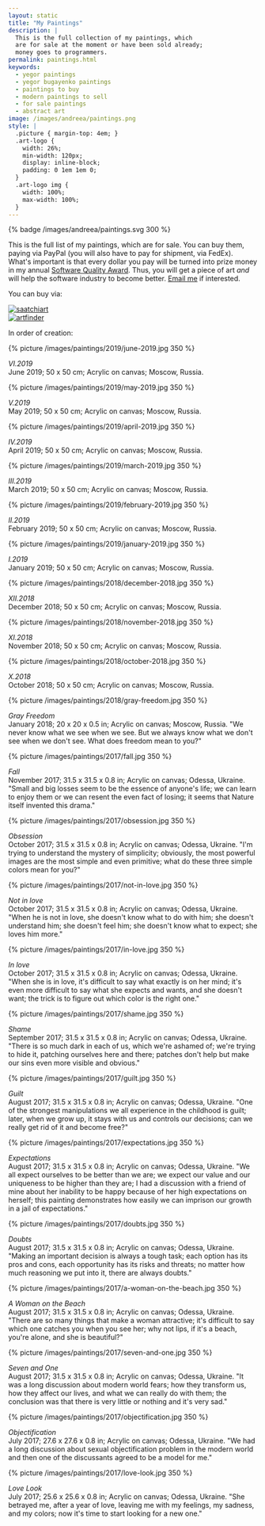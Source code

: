 ```yaml
---
layout: static
title: "My Paintings"
description: |
  This is the full collection of my paintings, which
  are for sale at the moment or have been sold already;
  money goes to programmers.
permalink: paintings.html
keywords:
  - yegor paintings
  - yegor bugayenko paintings
  - paintings to buy
  - modern paintings to sell
  - for sale paintings
  - abstract art
image: /images/andreea/paintings.png
style: |
  .picture { margin-top: 4em; }
  .art-logo {
    width: 26%;
    min-width: 120px;
    display: inline-block;
    padding: 0 1em 1em 0;
  }
  .art-logo img {
    width: 100%;
    max-width: 100%;
  }
---
```


{% badge /images/andreea/paintings.svg 300 %}

This is the full list of my paintings, which are for sale. You can buy
them, paying via PayPal (you will also have to pay for shipment,
via FedEx). What's important is that
every dollar you pay will be turned into prize money in my annual
[Software Quality Award](/award.html). Thus, you will get a piece
of art _and_ will help the software industry to become better.
[Email me](mailto:paintings@yegor256.com) if interested.

You can buy via:

<div class="art-logo">
  <a href="https://www.saatchiart.com/yegor256">
    <img src="/images/paintings/saatchiart.png" alt="saatchiart"/></a></div>
<div class="art-logo">
  <a href="https://www.artfinder.com/yegor256#/">
    <img src="/images/paintings/artfinder.png" alt="artfinder"/></a></div>

<!--
ugallery.com - applied/rejected
newbloodart.com - applied/rejected
riseart.com - submitted three pics
shairart.com - form doesn't work
-->

In order of creation:

{% picture /images/paintings/2019/june-2019.jpg 350 %}

_VI.2019_<br/>
June 2019;
50 x 50 cm;
Acrylic on canvas;
Moscow, Russia.

{% picture /images/paintings/2019/may-2019.jpg 350 %}

_V.2019_<br/>
May 2019;
50 x 50 cm;
Acrylic on canvas;
Moscow, Russia.

{% picture /images/paintings/2019/april-2019.jpg 350 %}

_IV.2019_<br/>
April 2019;
50 x 50 cm;
Acrylic on canvas;
Moscow, Russia.

{% picture /images/paintings/2019/march-2019.jpg 350 %}

_III.2019_<br/>
March 2019;
50 x 50 cm;
Acrylic on canvas;
Moscow, Russia.

{% picture /images/paintings/2019/february-2019.jpg 350 %}

_II.2019_<br/>
February 2019;
50 x 50 cm;
Acrylic on canvas;
Moscow, Russia.

{% picture /images/paintings/2019/january-2019.jpg 350 %}

_I.2019_<br/>
January 2019;
50 x 50 cm;
Acrylic on canvas;
Moscow, Russia.

{% picture /images/paintings/2018/december-2018.jpg 350 %}

_XII.2018_<br/>
December 2018;
50 x 50 cm;
Acrylic on canvas;
Moscow, Russia.

{% picture /images/paintings/2018/november-2018.jpg 350 %}

_XI.2018_<br/>
November 2018;
50 x 50 cm;
Acrylic on canvas;
Moscow, Russia.

{% picture /images/paintings/2018/october-2018.jpg 350 %}

_X.2018_<br/>
October 2018;
50 x 50 cm;
Acrylic on canvas;
Moscow, Russia.

{% picture /images/paintings/2018/gray-freedom.jpg 350 %}

_Gray Freedom_<br/>
January 2018;
20 x 20 x 0.5 in;
Acrylic on canvas;
Moscow, Russia.
"We never know what we see when we see. But we always know what we
don't see when we don't see. What does freedom mean to you?"

{% picture /images/paintings/2017/fall.jpg 350 %}

_Fall_<br/>
November 2017;
31.5 x 31.5 x 0.8 in;
Acrylic on canvas;
Odessa, Ukraine.
"Small and big losses seem to be the essence of anyone's life;
we can learn to enjoy them or we can resent the even fact of losing;
it seems that Nature itself invented this drama."

{% picture /images/paintings/2017/obsession.jpg 350 %}

_Obsession_<br/>
October 2017;
31.5 x 31.5 x 0.8 in;
Acrylic on canvas;
Odessa, Ukraine.
"I'm trying to understand the mystery of simplicity; obviously,
the most powerful images are the most simple and even primitive;
what do these three simple colors mean for you?"

{% picture /images/paintings/2017/not-in-love.jpg 350 %}

_Not in love_<br/>
October 2017;
31.5 x 31.5 x 0.8 in;
Acrylic on canvas;
Odessa, Ukraine.
"When he is not in love, she doesn't know what to do with him;
she doesn't understand him; she doesn't feel him; she doesn't know
what to expect; she loves him more."

{% picture /images/paintings/2017/in-love.jpg 350 %}

_In love_<br/>
October 2017;
31.5 x 31.5 x 0.8 in;
Acrylic on canvas;
Odessa, Ukraine.
"When she is in love, it's difficult to say what exactly is on her mind;
it's even more difficult to say what she expects and wants,
and she doesn't want; the trick is to figure out which color is the right one."

{% picture /images/paintings/2017/shame.jpg 350 %}

_Shame_<br/>
September 2017;
31.5 x 31.5 x 0.8 in;
Acrylic on canvas;
Odessa, Ukraine.
"There is so much dark in each of us, which we're ashamed of;
we're trying to hide it, patching ourselves here and there;
patches don't help but make our sins even more visible and obvious."

{% picture /images/paintings/2017/guilt.jpg 350 %}

_Guilt_<br/>
August 2017;
31.5 x 31.5 x 0.8 in;
Acrylic on canvas;
Odessa, Ukraine.
"One of the strongest manipulations we all experience in the childhood is guilt;
later, when we grow up, it stays with us and controls our decisions;
can we really get rid of it and become free?"

{% picture /images/paintings/2017/expectations.jpg 350 %}

_Expectations_<br/>
August 2017;
31.5 x 31.5 x 0.8 in;
Acrylic on canvas;
Odessa, Ukraine.
"We all expect ourselves to be better than we are;
we expect our value and our uniqueness to be higher than they are;
I had a discussion with a friend of mine about her inability to be happy because of her high expectations on herself;
this painting demonstrates how easily we can imprison our growth in a jail of expectations."

{% picture /images/paintings/2017/doubts.jpg 350 %}

_Doubts_<br/>
August 2017;
31.5 x 31.5 x 0.8 in;
Acrylic on canvas;
Odessa, Ukraine.
"Making an important decision is always a tough task;
each option has its pros and cons, each opportunity has its risks and threats;
no matter how much reasoning we put into it, there are always doubts."

{% picture /images/paintings/2017/a-woman-on-the-beach.jpg 350 %}

_A Woman on the Beach_<br/>
August 2017;
31.5 x 31.5 x 0.8 in;
Acrylic on canvas;
Odessa, Ukraine.
"There are so many things that make a woman attractive;
it's difficult to say which one catches you when you see her;
why not lips, if it's a beach, you're alone, and she is beautiful?"

{% picture /images/paintings/2017/seven-and-one.jpg 350 %}

_Seven and One_<br/>
August 2017;
31.5 x 31.5 x 0.8 in;
Acrylic on canvas;
Odessa, Ukraine.
"It was a long discussion about modern world fears; how they transform us, how they affect
our lives, and what we can really do with them; the conclusion
was that there is very little or nothing and it's very sad."

{% picture /images/paintings/2017/objectification.jpg 350 %}

_Objectification_<br/>
July 2017;
27.6 x 27.6 x 0.8 in;
Acrylic on canvas;
Odessa, Ukraine.
"We had a long discussion about sexual objectification problem in the
modern world and then one of the discussants agreed to be a model for me."

{% picture /images/paintings/2017/love-look.jpg 350 %}

_Love Look_<br/>
July 2017;
25.6 x 25.6 x 0.8 in;
Acrylic on canvas;
Odessa, Ukraine.
"She betrayed me, after a year of love, leaving me with my feelings,
my sadness, and my colors; now it's time to start looking for a new one."
